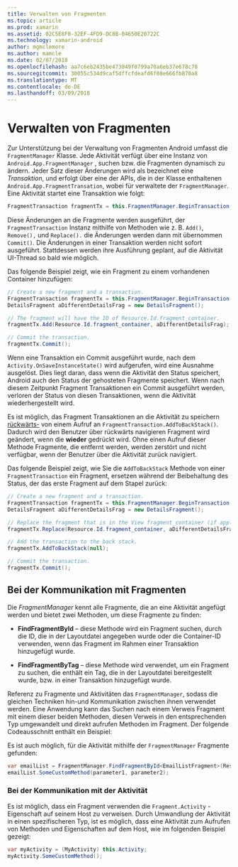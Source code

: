```yaml
---
title: Verwalten von Fragmenten
ms.topic: article
ms.prod: xamarin
ms.assetid: 02C5E8F0-32EF-4FD9-DC8B-04650E20722C
ms.technology: xamarin-android
author: mgmclemore
ms.author: mamcle
ms.date: 02/07/2018
ms.openlocfilehash: aa7c6eb2435be473049f0799a70a6eb37e678c78
ms.sourcegitcommit: 30055c534d9caf5dffcfdeafd6f08e666fb870a8
ms.translationtype: MT
ms.contentlocale: de-DE
ms.lasthandoff: 03/09/2018
---
```

# <a name="managing-fragments"></a>Verwalten von Fragmenten

Zur Unterstützung bei der Verwaltung von Fragmenten Android umfasst die `FragmentManager` Klasse. Jede Aktivität verfügt über eine Instanz von `Android.App.FragmentManager` , suchen bzw. die Fragmenten dynamisch zu ändern. Jeder Satz dieser Änderungen wird als bezeichnet eine *Transaktion*, und erfolgt über eine der APIs, die in der Klasse enthaltenen `Android.App.FragmentTransation`, wobei für verwaltete der `FragmentManager`. Eine Aktivität startet eine Transaktion wie folgt:

```csharp
FragmentTransaction fragmentTx = this.FragmentManager.BeginTransaction();
```

Diese Änderungen an die Fragmente werden ausgeführt, der `FragmentTransaction` Instanz mithilfe von Methoden wie z. B. `Add()`, `Remove(),` und `Replace().` die Änderungen werden dann mit übernommen `Commit()`. Die Änderungen in einer Transaktion werden nicht sofort ausgeführt.
Stattdessen werden ihre Ausführung geplant, auf die Aktivität UI-Thread so bald wie möglich.

Das folgende Beispiel zeigt, wie ein Fragment zu einem vorhandenen Container hinzufügen:

```csharp
// Create a new fragment and a transaction.
FragmentTransaction fragmentTx = this.FragmentManager.BeginTransaction();
DetailsFragment aDifferentDetailsFrag = new DetailsFragment();

// The fragment will have the ID of Resource.Id.fragment_container.
fragmentTx.Add(Resource.Id.fragment_container, aDifferentDetailsFrag);

// Commit the transaction.
fragmentTx.Commit();
```

Wenn eine Transaktion ein Commit ausgeführt wurde, nach dem `Activity.OnSaveInstanceState()` wird aufgerufen, wird eine Ausnahme ausgelöst. Dies liegt daran, dass wenn die Aktivität den Status speichert, Android auch den Status der gehosteten Fragmente speichert. Wenn nach diesem Zeitpunkt Fragment Transaktionen ein Commit ausgeführt werden, verloren der Status von diesen Transaktionen, wenn die Aktivität wiederhergestellt wird.

Es ist möglich, das Fragment Transaktionen an die Aktivität zu speichern [rückwärts-](http://developer.android.com/guide/topics/fundamentals/tasks-and-back-stack.html) von einem Aufruf an `FragmentTransaction.AddToBackStack()`. Dadurch wird den Benutzer über rückwärts navigieren Fragment wird geändert, wenn die **wieder** gedrückt wird. Ohne einen Aufruf dieser Methode Fragmente, die entfernt werden, werden zerstört und nicht verfügbar, wenn der Benutzer über die Aktivität zurück navigiert.

Das folgende Beispiel zeigt, wie Sie die `AddToBackStack` Methode von einer `FragmentTransaction` ein Fragment, ersetzen während der Beibehaltung des Status, der das erste Fragment auf dem Stapel zurück:

```csharp
// Create a new fragment and a transaction.
FragmentTransaction fragmentTx = this.FragmentManager.BeginTransaction();
DetailsFragment aDifferentDetailsFrag = new DetailsFragment();

// Replace the fragment that is in the View fragment_container (if applicable).
fragmentTx.Replace(Resource.Id.fragment_container, aDifferentDetailsFrag);

// Add the transaction to the back stack.
fragmentTx.AddToBackStack(null);

// Commit the transaction.
fragmentTx.Commit();
```


## <a name="communicating-with-fragments"></a>Bei der Kommunikation mit Fragmenten

Die *FragmentManager* kennt alle Fragmente, die an eine Aktivität angefügt werden und bietet zwei Methoden, um diese Fragmente zu finden:

-   **FindFragmentById** &ndash; diese Methode wird ein Fragment suchen, durch die ID, die in der Layoutdatei angegeben wurde oder die Container-ID verwenden, wenn das Fragment im Rahmen einer Transaktion hinzugefügt wurde.

-   **FindFragmentByTag** &ndash; diese Methode wird verwendet, um ein Fragment zu suchen, die enthält ein Tag, die in der Layoutdatei bereitgestellt wurde, bzw. in einer Transaktion hinzugefügt wurde.

Referenz zu Fragmente und Aktivitäten das `FragmentManager`, sodass die gleichen Techniken hin-und Kommunikation zwischen ihnen verwendet werden. Eine Anwendung kann das Suchen nach einem Verweis Fragment mit einem dieser beiden Methoden, diesen Verweis in den entsprechenden Typ umgewandelt und direkt aufrufen Methoden im Fragment. Der folgende Codeausschnitt enthält ein Beispiel:

Es ist auch möglich, für die Aktivität mithilfe der `FragmentManager` Fragmente gefunden:

```csharp
var emailList = FragmentManager.FindFragmentById<EmailListFragment>(Resource.Id.email_list_fragment);
emailList.SomeCustomMethod(parameter1, parameter2);
```


### <a name="communicating-with-the-activity"></a>Bei der Kommunikation mit der Aktivität

Es ist möglich, dass ein Fragment verwenden die `Fragment.Activity` -Eigenschaft auf seinem Host zu verweisen. Durch Umwandlung der Aktivität in einen spezifischeren Typ, ist es möglich, dass eine Aktivität zum Aufrufen von Methoden und Eigenschaften auf dem Host, wie im folgenden Beispiel gezeigt:

```csharp
var myActivity = (MyActivity) this.Activity;
myActivity.SomeCustomMethod();
```

